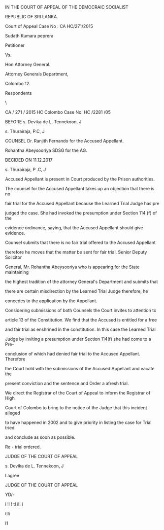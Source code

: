 IN THE COURT OF APPEAL OF THE DEMOCRAIC SOCIALIST

REPUBLIC OF SRI LANKA.

Court of Appeal Case No : CA HC/271/2015

Sudath Kumara peprera

Petitioner

Vs.

Hon Attorney General.

Attorney Generals Department,

Colombo 12.

Respondents

\

CA / 271 / 2015 HC Colombo Case No. HC /2281 /05

BEFORE s. Devika de L. Tennekoon, J

s. Thurairaja, P.C, J

COUNSEL Dr. Ranjith Fernando for the Accused Appellant.

Rohantha Abeysooriya SDSG for the AG.

DECIDED ON 11.12.2017

s. Thurairaja, P .C, J

Accused Appellant is present in Court produced by the Prison authorities.

The counsel for the Accused Appellant takes up an objection that there is no

fair trial for the Accused Appellant because the Learned Trial Judge has pre

judged the case. She had invoked the presumption under Section 114 (f) of the

evidence ordinance, saying, that the Accused Appellant should give evidence.

Counsel submits that there is no fair trial offered to the Accused Appellant

therefore he moves that the matter be sent for fair trial. Senior Deputy Solicitor

General, Mr. Rohantha Abeysooriya who is appearing for the State maintaining

the highest tradition of the attorney General's Department and submits that

there are certain misdirection by the Learned Trial Judge therefore, he

concedes to the application by the Appellant.

Considering submissions of both Counsels the Court invites to attention to

article 13 of the Constitution. We find that the Accused is entitled for a free

and fair trial as enshrined in the constitution. In this case the Learned Trial

Judge by inviting a presumption under Section 114(f) she had come to a Pre-

conclusion of which had denied fair trial to the Accused Appellant. Therefore

the Court hold with the submissions of the Accused Appellant and vacate the

present conviction and the sentence and Order a afresh trial.

We direct the Registrar of the Court of Appeal to inform the Registrar of High

Court of Colombo to bring to the notice of the Judge that this incident alleged

to have happened in 2002 and to give priority in listing the case for Trial tried

and conclude as soon as possible.

Re - trial ordered.

JUDGE OF THE COURT OF APPEAL

s. Devika de L. Tennekoon, J

I agree

JUDGE OF THE COURT OF APPEAL

YD/-

i !l ! tI iI! i

tIIi

I1